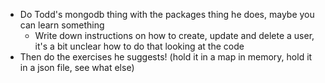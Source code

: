 - Do Todd's mongodb thing with the packages thing he does, maybe you can learn something
    - Write down instructions on how to create, update and delete a user, it's a bit unclear how to do that looking at the code
- Then do the exercises he suggests! (hold it in a map in memory, hold it in a json file, see what else)